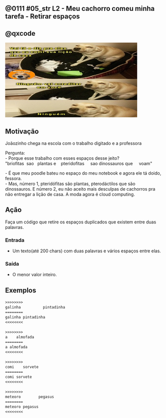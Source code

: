 ## @0111 #05_str L2 - Meu cachorro comeu minha tarefa - Retirar espaços
## @qxcode

![](capa.jpg)

## Motivação

Joãozinho chega na escola com o trabalho digitado e a professora

Pergunta:  
\- Porque esse trabalho com esses espaços desse jeito?  
"briofitas  sao   plantas e    pteridofitas     sao dinossauros que     voam"

\- É que meu poodle bateu no espaço do meu notebook e agora ele tá doido, fessora.  
\- Mas, número 1, pteridófitas são plantas, pterodáctilos que são dinossauros. E número 2, eu não aceito mais desculpas de cachorros pra não entregar a lição de casa. A moda agora é cloud computing.

## Ação

Faça um código que retire os espaços duplicados que existem entre duas palavras.

### Entrada

*   Um texto(até 200 chars) com duas palavras e vários espaços entre elas.

### Saída

*   O menor valor inteiro.

## Exemplos

```
>>>>>>>>
galinha          pintadinha
========
galinha pintadinha
<<<<<<<<

>>>>>>>>
a    almofada
========
a almofada
<<<<<<<<

>>>>>>>>
comi    sorvete
========
comi sorvete
<<<<<<<<

>>>>>>>>
meteoro        pegasus
========
meteoro pegasus
<<<<<<<<
```

#

<!---
>>>>>>>> 01
a   almofada
========
a almofada
<<<<<<<<

>>>>>>>> 02
meteoro          pegasus
========
meteoro pegasus
<<<<<<<<

>>>>>>>> 03
galinha pintadinha
========
galinha pintadinha
<<<<<<<<
--->